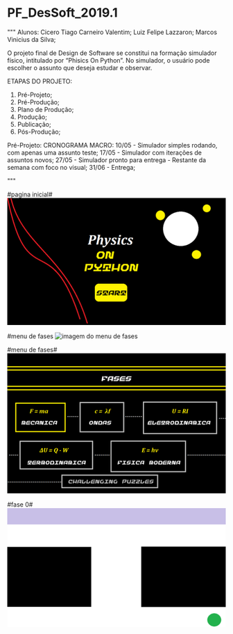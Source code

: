 ﻿# PF_DesSoft_2019.1
"""
Alunos: 
	Cicero Tiago Carneiro Valentim; 
	Luiz Felipe Lazzaron; 
	Marcos Vinicius da Silva; 

O projeto final de Design de Software se constitui na formação simulador físico, intitulado por “Phisics On Python”. No simulador, o usuário pode escolher o assunto que deseja estudar e observar.

ETAPAS DO PROJETO:
1. Pré-Projeto;
2. Pré-Produção;
3. Plano de Produção;
4. Produção;
5. Publicação;
6. Pós-Produção;

Pré-Projeto:
	CRONOGRAMA MACRO:
	10/05 - Simulador simples rodando, com apenas uma assunto teste;
	17/05 - Simulador com iterações de assuntos novos;
	27/05 - Simulador pronto para entrega - Restante da semana com foco no visual;
	31/06 - Entrega;

"""

#pagina inicial#
![imagem da primeira tela de inicio](Imagens/inicio.png)

#menu de fases
![imagem do menu de fases](imagens/fases.jpeg)

#menu de fases#
![imagem do menu de fases](Imagens/fases.png)

#fase 0#
![imagem da primeira tela de jogo](Imagens/1.png)

